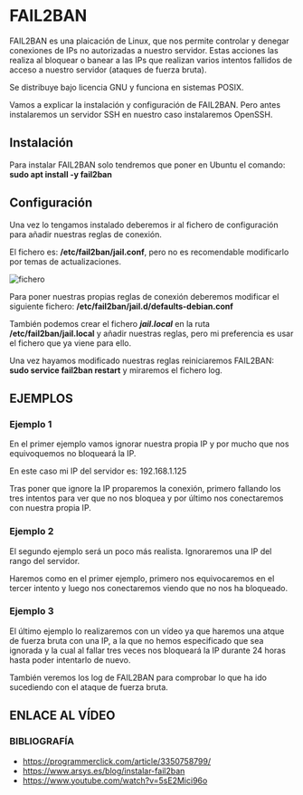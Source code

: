 # FAIL2BAN
FAIL2BAN es una plaicación de Linux, que nos permite controlar y denegar conexiones de IPs no autorizadas a nuestro servidor.
Estas acciones las realiza al bloquear o banear a las IPs que realizan varios intentos fallidos de acceso a nuestro servidor (ataques de fuerza bruta).

Se distribuye bajo licencia GNU y funciona en sistemas POSIX.

Vamos a explicar la instalación y configuración de FAIL2BAN.
Pero antes instalaremos un servidor SSH en nuestro caso instalaremos OpenSSH.

## Instalación

Para instalar FAIL2BAN solo tendremos que poner en Ubuntu el comando: 
**sudo apt install -y fail2ban**

## Configuración

Una vez lo tengamos instalado deberemos ir al fichero de configuración para añadir nuestras reglas de conexión.

El fichero es: **/etc/fail2ban/jail.conf**, pero no es recomendable modificarlo por temas de actualizaciones.

![fichero](C:\Users\isaac\FAIL2BAN\FAIL2BAN\1)

Para poner nuestras propias reglas de conexión deberemos modificar el siguiente fichero: **/etc/fail2ban/jail.d/defaults-debian.conf**



También podemos crear el fichero ***jail.local*** en la ruta **/etc/fail2ban/jail.local** y añadir nuestras reglas, pero mi preferencia es usar el fichero que ya viene para ello.

Una vez hayamos modificado nuestras reglas reiniciaremos FAIL2BAN: **sudo service fail2ban restart** y miraremos el fichero log.




## EJEMPLOS
### Ejemplo 1
En el primer ejemplo vamos ignorar nuestra propia IP y por mucho que nos equivoquemos no bloqueará la IP.

En este caso mi IP del servidor es: 192.168.1.125

Tras poner que ignore la IP proparemos la conexión, primero fallando los tres intentos para ver que no nos bloquea y por último nos conectaremos con nuestra propia IP.

### Ejemplo 2
El segundo ejemplo será un poco más realista.
Ignoraremos una IP del rango del servidor.

Haremos como en el primer ejemplo, primero nos equivocaremos en el tercer intento y luego nos conectaremos viendo que no nos ha bloqueado.

### Ejemplo 3

El último ejemplo lo realizaremos con un vídeo ya que haremos una atque de fuerza bruta con una IP, a la que no hemos especificado que sea ignorada y la cual al fallar tres veces nos bloqueará la IP durante 24 horas hasta poder intentarlo de nuevo.

También veremos los log de FAIL2BAN para comprobar lo que ha ido sucediendo con el ataque de fuerza bruta.

## ENLACE AL VÍDEO


### BIBLIOGRAFÍA
- https://programmerclick.com/article/3350758799/
- https://www.arsys.es/blog/instalar-fail2ban
- https://www.youtube.com/watch?v=5sE2Mici96o
